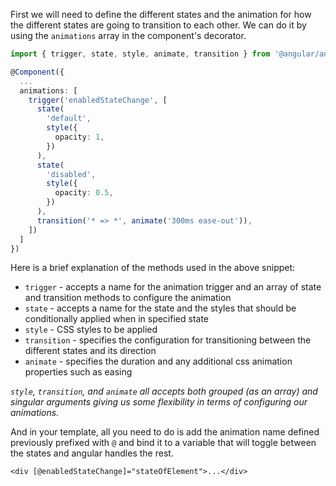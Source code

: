 First we will need to define the different states and the animation for how the different states are going to transition to each other. We can do it by using the `animations` array in the component's decorator.

```typescript
import { trigger, state, style, animate, transition } from '@angular/animations';

@Component({
  ...
  animations: [
    trigger('enabledStateChange', [
      state(
        'default',
        style({
          opacity: 1,
        })
      ),
      state(
        'disabled',
        style({
          opacity: 0.5,
        })
      ),
      transition('* => *', animate('300ms ease-out')),
    ])
  ]
})
```

Here is a brief explanation of the methods used in the above snippet:

- `trigger` - accepts a name for the animation trigger and an array of state and transition methods to configure the animation
- `state` - accepts a name for the state and the styles that should be conditionally applied when in specified state
- `style` - CSS styles to be applied
- `transition` - specifies the configuration for transitioning between the different states and its direction
- `animate` - specifies the duration and any additional css animation properties such as easing

_`style`, `transition`, and `animate` all accepts both grouped (as an array) and singular arguments giving us some flexibility in terms of configuring our animations._

And in your template, all you need to do is add the animation name defined previously prefixed with `@` and bind it to a variable that will toggle between the states and angular handles the rest.

```markup
<div [@enabledStateChange]="stateOfElement">...</div>
```
